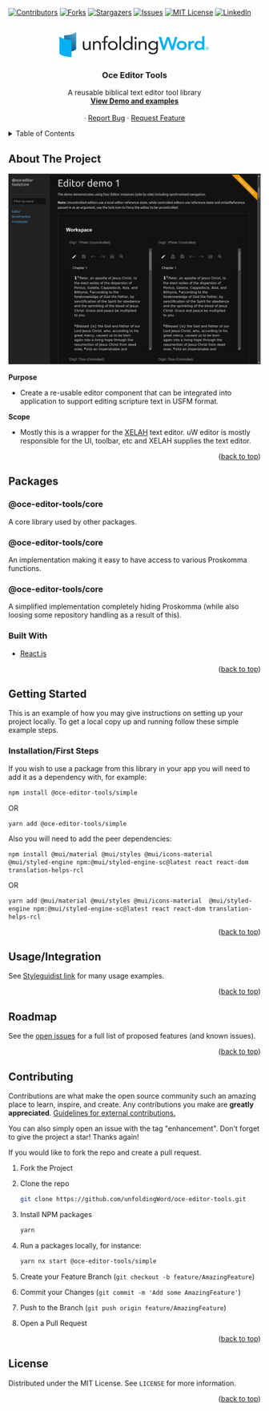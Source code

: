 <div id="top"></div>


<!-- PROJECT SHIELDS -->
<!--
*** I'm using markdown "reference style" links for readability.
*** Reference links are enclosed in brackets [ ] instead of parentheses ( ).
*** See the bottom of this document for the declaration of the reference variables
*** for contributors-url, forks-url, etc. This is an optional, concise syntax you may use.
*** https://www.markdownguide.org/basic-syntax/#reference-style-links
-->
[![Contributors][contributors-shield]](https://github.com/unfoldingWord/oce-editor-tools/graphs/contributors)
[![Forks][forks-shield]](https://github.com/unfoldingWord/oce-editor-tools/network/members)
[![Stargazers][stars-shield]](https://github.com/unfoldingWord/oce-editor-tools/stargazers)
[![Issues][issues-shield]](https://github.com/unfoldingWord/oce-editor-tools/issues)
[![MIT License][license-shield]](https://github.com/unfoldingWord/oce-editor-tools/blob/main/LICENSE)
[![LinkedIn][linkedin-shield]](https://www.linkedin.com/company/unfoldingword/)



<!-- PROJECT LOGO -->
<br />
<div align="center">
  <a href="https://oce-editor-tools.netlify.app/">
    <img src="images/uW.png" alt="Logo" width="300" height="50">
  </a>

<h3 align="center">Oce Editor Tools</h3>

  <p align="center">
    A reusable biblical text editor tool library
    <br />
    <a href="https://oce-editor-tools.netlify.app/"><strong>View Demo and examples</strong></a>
    <br />
    <br />
    ·
    <a href="https://github.com/unfoldingWord/oce-editor-tools/issues">Report Bug</a>
    ·
    <a href="https://github.com/unfoldingWord/oce-editor-tools/issues">Request Feature</a>
  </p>
</div>



<!-- TABLE OF CONTENTS -->
<details>
  <summary>Table of Contents</summary>
  <ol>
    <li>
      <a href="#about-the-project">About The Project</a>
      <ul>
        <li><a href="#built-with">Built With</a></li>
      </ul>
    </li>
    <li>
      <a href="#getting-started">Getting Started</a>
      <ul>
        <li><a href="#installation">Installation</a></li>
      </ul>
    </li>
    <li><a href="#usage">Usage</a></li>
    <li><a href="#roadmap">Roadmap</a></li>
    <li><a href="#contributing">Contributing</a></li>
    <li><a href="#license">License</a></li>
  </ol>
</details>


<!-- ABOUT THE PROJECT -->
## About The Project

![Product Name Screen Shot](./images/screenshot.png)


**Purpose**
- Create a re-usable editor component that can be integrated into application to support editing scripture text in USFM format.

**Scope**
- Mostly this is a wrapper for the [XELAH](https://github.com/xelahjs/xelah) text editor. uW editor is mostly responsible for the UI, toolbar, etc and XELAH supplies the text editor.

<p align="right">(<a href="#top">back to top</a>)</p>

## Packages

### @oce-editor-tools/core

A core library used by other packages.

### @oce-editor-tools/core

An implementation making it easy to have access to various Proskomma functions.

### @oce-editor-tools/core

A simplified implementation completely hiding Proskomma (while also loosing some repository handling as a result of this).


### Built With

* [React.js](https://reactjs.org/)

<p align="right">(<a href="#top">back to top</a>)</p>



<!-- GETTING STARTED -->
## Getting Started

This is an example of how you may give instructions on setting up your project locally.
To get a local copy up and running follow these simple example steps.


### Installation/First Steps

If you wish to use a package from this library in your app you will need to add it as a dependency with, for example:
```sh
npm install @oce-editor-tools/simple
```
OR
```shell
yarn add @oce-editor-tools/simple
```
Also you will need to add the peer dependencies:
```shell
npm install @mui/material @mui/styles @mui/icons-material  @mui/styled-engine npm:@mui/styled-engine-sc@latest react react-dom translation-helps-rcl
```
OR 
```shell
yarn add @mui/material @mui/styles @mui/icons-material  @mui/styled-engine npm:@mui/styled-engine-sc@latest react react-dom translation-helps-rcl
```
<p align="right">(<a href="#top">back to top</a>)</p>

<!-- USAGE EXAMPLES -->
## Usage/Integration

See [Styleguidist link](https://oce-editor-tools.netlify.app/) for many usage examples.

<p align="right">(<a href="#top">back to top</a>)</p>

<!-- ROADMAP -->
## Roadmap

See the [open issues](https://github.com/unfoldingWord/oce-editor-tools/issues) for a full list of proposed features (and known issues).

<p align="right">(<a href="#top">back to top</a>)</p>

<!-- CONTRIBUTING -->
## Contributing

Contributions are what make the open source community such an amazing place to learn, inspire, and create. Any contributions you make are **greatly appreciated**.  [Guidelines for external contributions.](https://forum.door43.org)

You can also simply open an issue with the tag "enhancement".
Don't forget to give the project a star! Thanks again!

If you would like to fork the repo and create a pull request.

1. Fork the Project
2. Clone the repo
   ```sh
   git clone https://github.com/unfoldingWord/oce-editor-tools.git
   ```
3. Install NPM packages
   ```sh
   yarn
   ```
4. Run a packages locally, for instance:
   ```sh
   yarn nx start @oce-editor-tools/simple
   ```

2. Create your Feature Branch (`git checkout -b feature/AmazingFeature`)
3. Commit your Changes (`git commit -m 'Add some AmazingFeature'`)
4. Push to the Branch (`git push origin feature/AmazingFeature`)
5. Open a Pull Request

<p align="right">(<a href="#top">back to top</a>)</p>

<!-- LICENSE -->
## License

Distributed under the MIT License. See `LICENSE` for more information.

<p align="right">(<a href="#top">back to top</a>)</p>


<!-- MARKDOWN LINKS & IMAGES -->
<!-- https://www.markdownguide.org/basic-syntax/#reference-style-links -->
[contributors-shield]: https://img.shields.io/github/contributors/unfoldingWord/oce-editor-tools.svg?style=for-the-badge
[contributors-url]: https://github.com/unfoldingWord/oce-editor-tools/graphs/contributors
[forks-shield]: https://img.shields.io/github/forks/unfoldingWord/oce-editor-tools.svg?style=for-the-badge
[forks-url]: https://github.com/unfoldingWord/oce-editor-tools/network/members
[stars-shield]: https://img.shields.io/github/stars/unfoldingWord/oce-editor-tools.svg?style=for-the-badge
[stars-url]: https://github.com/unfoldingWord/oce-editor-tools/stargazers
[issues-shield]: https://img.shields.io/github/issues/unfoldingWord/oce-editor-tools.svg?style=for-the-badge
[issues-url]: https://github.com/unfoldingWord/oce-editor-tools/issues
[license-shield]: https://img.shields.io/github/license/unfoldingWord/oce-editor-tools.svg?style=for-the-badge
[license-url]: https://github.com/unfoldingWord/oce-editor-tools/blob/master/LICENSE.txt
[linkedin-shield]: https://img.shields.io/badge/-LinkedIn-black.svg?style=for-the-badge&logo=linkedin&colorB=555
[linkedin-url]: https://linkedin.com/in/linkedin_username
[product-screenshot]: images/screenshot.png
